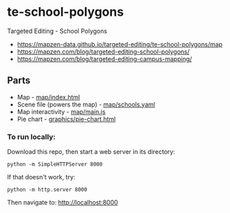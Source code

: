 # te-school-polygons
Targeted Editing - School Polygons 

* https://mapzen-data.github.io/targeted-editing/te-school-polygons/map
* https://mapzen.com/blog/targeted-editing-school-polygons/
* https://mapzen.com/blog/targeted-editing-campus-mapping/

## Parts

* Map - [map/index.html](map/index.html)
* Scene file (powers the map) - [map/schools.yaml](map/schools.yaml)
* Map interactivity - [map/main.js](map/main.js)
* Pie chart - [graphics/pie-chart.html](graphics/pie-chart.html)


### To run locally:

Download this repo, then start a web server in its directory:

    python -m SimpleHTTPServer 8000
    
If that doesn't work, try:

    python -m http.server 8000
    
Then navigate to: [http://localhost:8000](http://localhost:8000)
